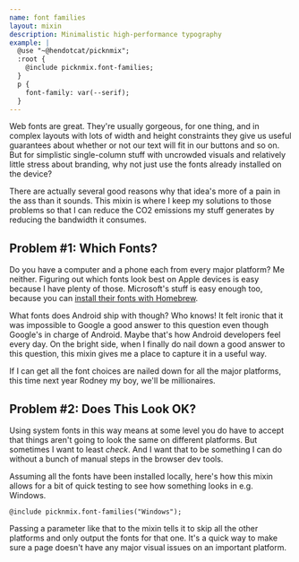 ```yaml
---
name: font families
layout: mixin
description: Minimalistic high-performance typography
example: |
  @use "~@hendotcat/picknmix";
  :root {
    @include picknmix.font-families;
  }
  p {
    font-family: var(--serif);
  }
---
```


Web fonts are great. They're usually gorgeous, for one thing, and in complex
layouts with lots of width and height constraints they give us useful
guarantees about whether or not our text will fit in our buttons and so on. But
for simplistic single-column stuff with uncrowded visuals and relatively little
stress about branding, why not just use the fonts already installed on the
device?

There are actually several good reasons why that idea's more of a pain in the
ass than it sounds. This mixin is where I keep my solutions to those problems
so that I can reduce the CO2 emissions my stuff generates by reducing the
bandwidth it consumes.

## Problem #1: Which Fonts?

Do you have a computer and a phone each from every major platform? Me neither.
Figuring out which fonts look best on Apple devices is easy because I have
plenty of those. Microsoft's stuff is easy enough too, because you can [install
their fonts with Homebrew](https://github.com/colindean/homebrew-fonts-nonfree).

What fonts does Android ship with though? Who knows! It felt ironic that it was
impossible to Google a good answer to this question even though Google's in
charge of Android. Maybe that's how Android developers feel every day. On the
bright side, when I finally do nail down a good answer to this question, this
mixin gives me a place to capture it in a useful way.

If I can get all the font choices are nailed down for all the major platforms,
this time next year Rodney my boy, we'll be millionaires.

## Problem #2: Does This Look OK?

Using system fonts in this way means at some level you do have to accept that
things aren't going to look the same on different platforms. But sometimes I
want to least *check*. And I want that to be something I can do without a bunch
of manual steps in the browser dev tools.

Assuming all the fonts have been installed locally, here's how this mixin
allows for a bit of quick testing to see how something looks in e.g. Windows.

```
@include picknmix.font-families("Windows");
```

Passing a parameter like that to the mixin tells it to skip all the other
platforms and only output the fonts for that one. It's a quick way to make sure
a page doesn't have any major visual issues on an important platform.



